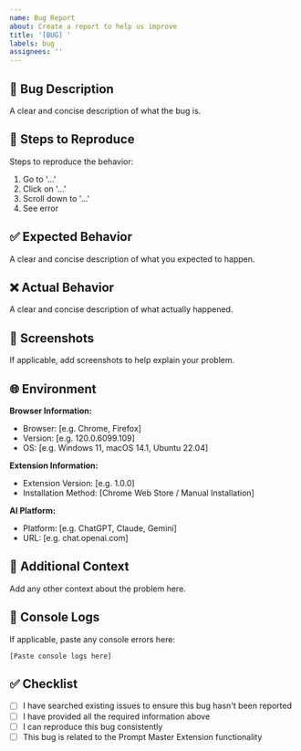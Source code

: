 ```yaml
---
name: Bug Report
about: Create a report to help us improve
title: '[BUG] '
labels: bug
assignees: ''
---
```


## 🐛 Bug Description

A clear and concise description of what the bug is.

## 🔄 Steps to Reproduce

Steps to reproduce the behavior:
1. Go to '...'
2. Click on '...'
3. Scroll down to '...'
4. See error

## ✅ Expected Behavior

A clear and concise description of what you expected to happen.

## ❌ Actual Behavior

A clear and concise description of what actually happened.

## 📸 Screenshots

If applicable, add screenshots to help explain your problem.

## 🌐 Environment

**Browser Information:**
- Browser: [e.g. Chrome, Firefox]
- Version: [e.g. 120.0.6099.109]
- OS: [e.g. Windows 11, macOS 14.1, Ubuntu 22.04]

**Extension Information:**
- Extension Version: [e.g. 1.0.0]
- Installation Method: [Chrome Web Store / Manual Installation]

**AI Platform:**
- Platform: [e.g. ChatGPT, Claude, Gemini]
- URL: [e.g. chat.openai.com]

## 📝 Additional Context

Add any other context about the problem here.

## 🔧 Console Logs

If applicable, paste any console errors here:

```
[Paste console logs here]
```

## ✅ Checklist

- [ ] I have searched existing issues to ensure this bug hasn't been reported
- [ ] I have provided all the required information above
- [ ] I can reproduce this bug consistently
- [ ] This bug is related to the Prompt Master Extension functionality 